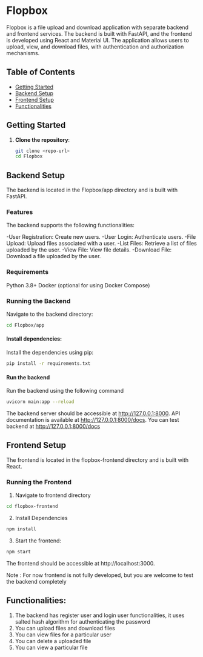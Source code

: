 # Flopbox

Flopbox is a file upload and download application with separate backend and frontend services. The backend is built with FastAPI, and the frontend is developed using React and Material UI. The application allows users to upload, view, and download files, with authentication and authorization mechanisms.

## Table of Contents

- [Getting Started](#getting-started)
- [Backend Setup](#backend-setup)
- [Frontend Setup](#frontend-setup)
- [Functionalities](#functionalities)

## Getting Started

1. **Clone the repository**:

   ```bash
   git clone <repo-url>
   cd Flopbox

## Backend Setup

The backend is located in the Flopbox/app directory and is built with FastAPI.

### Features
The backend supports the following functionalities:

-User Registration: Create new users.
-User Login: Authenticate users.
-File Upload: Upload files associated with a user.
-List Files: Retrieve a list of files uploaded by the user.
-View File: View file details.
-Download File: Download a file uploaded by the user.

### Requirements
Python 3.8+
Docker (optional for using Docker Compose)

### Running the Backend
Navigate to the backend directory:

```bash
cd Flopbox/app
```
#### Install dependencies:
Install the dependencies using pip:

```bash
pip install -r requirements.txt
```
#### Run the backend
Run the backend using the following command
```bash
uvicorn main:app --reload
```
The backend server should be accessible at http://127.0.0.1:8000. API documentation is available at http://127.0.0.1:8000/docs.
You can test backend at http://127.0.0.1:8000/docs

## Frontend Setup
The frontend is located in the flopbox-frontend directory and is built with React.

### Running the Frontend
1. Navigate to frontend directory
```bash
cd flopbox-frontend
```

2. Install Dependencies
```bash
npm install
```

3. Start the frontend:
```bash
npm start
```

The frontend should be accessible at http://localhost:3000.

Note : For now frontend is not fully developed, but you are welcome to test the backend completely


## Functionalities:

1. The backend has register user and login user functionalities, it uses salted hash algorithm for authenticating the password
2. You can upload files and download files
3. You can view files for a particular user 
4. You can delete a uploaded file
5. You can view a particular file

